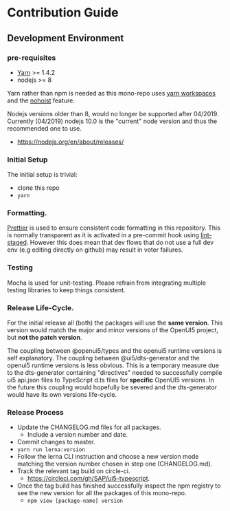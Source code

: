 # Contribution Guide

## Development Environment

### pre-requisites

- [Yarn](https://yarnpkg.com/lang/en/docs/install/) >= 1.4.2
- nodejs >= 8

Yarn rather than npm is needed as this mono-repo uses [yarn workspaces](https://yarnpkg.com/lang/en/docs/workspaces/)
and the [nohoist](https://yarnpkg.com/blog/2018/02/15/nohoist/) feature.

Nodejs versions older than 8, would no longer be supported after 04/2019.
Currently (04/2019) nodejs 10.0 is the "current" node version and thus the recommended one to use.

- https://nodejs.org/en/about/releases/

### Initial Setup

The initial setup is trivial:

- clone this repo
- `yarn`

### Formatting.

[Prettier](https://prettier.io/) is used to ensure consistent code formatting in this repository.
This is normally transparent as it is activated in a pre-commit hook using [lint-staged](https://github.com/okonet/lint-staged).
However this does mean that dev flows that do not use a full dev env (e.g editing directly on github)
may result in voter failures.

### Testing

Mocha is used for unit-testing.
Please refrain from integrating multiple testing libraries to keep things consistent.

### Release Life-Cycle.

For the initial release all (both) the packages will use the **same version**.
This version would match the major and minor versions of the OpenUI5 project, but **not the patch version**.

The coupling between @openui5/types and the openui5 runtime versions is self explanatory.
The coupling between @ui5/dts-generator and the openui5 runtime versions is less obvious.
This is a temporary measure due to the dts-generator containing "directives" needed
to successfully compile ui5 api.json files to TypeScript d.ts files for **specific** OpenUI5 versions.
In the future this coupling would hopefully be severed and the dts-generator would have its own versions life-cycle.

### Release Process

- Update the CHANGELOG.md files for all packages.
  - Include a version number and date.
- Commit changes to master.
- `yarn run lerna:version`
- Follow the lerna CLI instruction and choose a new version mode matching the version number
  chosen in step one (CHANGELOG.md).
- Track the relevant tag build on circle-ci.
  - https://circleci.com/gh/SAP/ui5-typescript.
- Once the tag build has finished successfully inspect the npm registry to see the new version
  for all the packages of this mono-repo.
  - `npm view [package-name] version`

